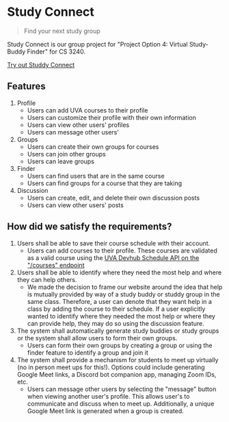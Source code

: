 # Study Connect

> Find your next study group

Study Connect is our group project for "Project Option 4: Virtual Study-Buddy Finder" for CS 3240. 

[Try out Studdy Connect](https://study-buddy-finder.herokuapp.com/)

## Features
1. Profile
    - Users can add UVA courses to their profile
    - Users can customize their profile with their own information
    - Users can view other users' profiles
    - Users can message other users'
2. Groups
    - Users can create their own groups for courses
    - Users can join other groups
    - Users can leave groups
3. Finder
    - Users can find users that are in the same course
    - Users can find groups for a course that they are taking
4. Discussion
    - Users can create, edit, and delete their own discussion posts
    - Users can view other users' posts

## How did we satisfy the requirements?
1. Users shall be able to save their course schedule with their account.
    - Users can add courses to their profile. These courses are validated as a valid course using the [UVA Devhub Schedule API on the "/courses" endpoint](https://devhub.virginia.edu/API)
2. Users shall be able to identify where they need the most help and where they can help others.
    - We made the decision to frame our website around the idea that help is mutually provided by way of a study buddy or studdy group in the same class. Therefore, a user can denote that they want help in a class by adding the course to their schedule. If a user explicitly wanted to identify where they needed the most help or where they can provide help, they may do so using the discussion feature.
3. The system shall automatically generate study buddies or study groups or the system shall allow users to form their own groups.
    - Users can form their own groups by creating a group or using the finder feature to identify a group and join it
4. The system shall provide a mechanism for students to meet up virtually (no in person meet ups for this!). Options could include generating Google Meet links, a Discord bot companion app, managing Zoom IDs, etc.
    - Users can message other users by selecting the "message" button when viewing another user's profile. This allows user's to communicate and discuss when to meet up. Additionally, a unique Google Meet link is generated when a group is created.